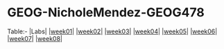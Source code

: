 # GEOG-NicholeMendez-GEOG478
Table:-
|Labs|
|[week01](lab/week01)|
|[week02](lab/week02)|
|[week03](lab/week03)|
|[week04](lab/week04)|
|[week05](lab/week05)|
|[week06](lab/week06)|
|[week07](lab/week07)|
|[week08](lab/week08)|
